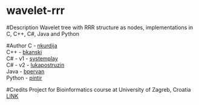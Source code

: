 wavelet-rrr
===========
#Description
Wavelet tree with RRR structure as nodes, implementations in C, C++, C#, Java and Python

#Author
C - [nkurdija](http://github.com/nkurdija)<br />
C++ - [bkanski](http://github.com/bkanski)<br />
C# - v1 - [systemplay](http://github.com/systemplay)<br />
C# - v2 - [lukapostruzin](http://github.com/lukapostruzin)<br />
Java - [bpervan](http://github.com/bpervan)<br />
Python - [pintir](http://github.com/pintir)<br />

#Credits
Project for Bioinformatics course at University of Zagreb, Croatia [LINK](http://www.fer.unizg.hr/en/course/bio)